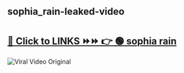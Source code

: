 
 ## sophia_rain-leaked-video 

# <h2><a href="https://clipsfans.com/sophia_rain&ref=git">🔗 Click to LINKS ⏩⏩ 👉 🟢 sophia rain </a></h2>

<a href="https://clipsfans.com/sophia_rain&ref=git" rel="nofollow" data-target="animated-image.originalLink"><img src="https://i.ibb.co.com/xMMVF88/686577567.gif" alt="Viral Video Original" style="max-width: 100%; display: inline-block;" data-target="animated-image.originalImage"></a>
